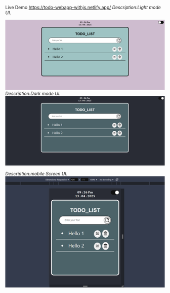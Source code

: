 Live Demo https://todo-webapp-withjs.netlify.app/
*Description:Light mode UI.*

![Light mode UI](https://github.com/Sumitsharma31/ToDo-Without-Framework/blob/main/sources/lightModeUI.png?raw=true)
*Description:Dark mode UI.*
![Dark mode UI](https://github.com/Sumitsharma31/ToDo-Without-Framework/blob/main/sources/darkModeUI.png?raw=true)


*Description:mobile Screen UI.*
![Mobile Screen UI](https://github.com/Sumitsharma31/ToDo-Without-Framework/blob/main/sources/mobileScreenUI.png?raw=true)
